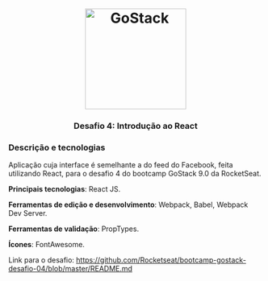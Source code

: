 <h1 align="center">
    <img alt="GoStack" src="https://rocketseat-cdn.s3-sa-east-1.amazonaws.com/bootcamp-header.png" width="200px" />
</h1>

<h3 align="center">
  Desafio 4: Introdução ao React
</h3>


### Descrição e tecnologias

Aplicação cuja interface é semelhante a do feed do Facebook, feita utilizando React, para o desafio 4 do bootcamp GoStack 9.0 da RocketSeat.

**Principais tecnologias**: React JS.

**Ferramentas de edição e desenvolvimento**: Webpack, Babel, Webpack Dev Server.

**Ferramentas de validação**: PropTypes.

**Ícones**: FontAwesome.

Link para o desafio: https://github.com/Rocketseat/bootcamp-gostack-desafio-04/blob/master/README.md

